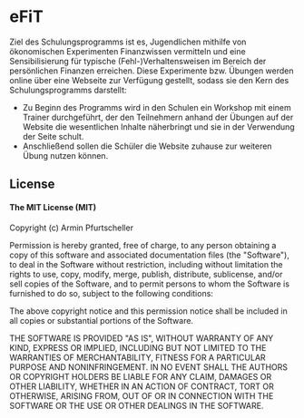 # eFiT

Ziel des Schulungsprogramms ist es, Jugendlichen mithilfe von ökonomischen Experimenten Finanzwissen vermitteln und eine Sensibilisierung für typische (Fehl-)Verhaltensweisen im Bereich der persönlichen Finanzen erreichen. Diese Experimente bzw. Übungen werden online über eine Webseite zur Verfügung gestellt, sodass sie den Kern des Schulungsprogramms darstellt:

- Zu Beginn des Programms wird in den Schulen ein Workshop mit einem Trainer durchgeführt, der den Teilnehmern anhand der Übungen auf der Website die wesentlichen Inhalte näherbringt und sie in der Verwendung der Seite schult.
- Anschließend sollen die Schüler die Website zuhause zur weiteren Übung nutzen können.

## License

#### The MIT License (MIT)

Copyright (c) Armin Pfurtscheller

Permission is hereby granted, free of charge, to any person obtaining a copy of
this software and associated documentation files (the "Software"), to deal in
the Software without restriction, including without limitation the rights to
use, copy, modify, merge, publish, distribute, sublicense, and/or sell copies
of the Software, and to permit persons to whom the Software is furnished to do
so, subject to the following conditions:

The above copyright notice and this permission notice shall be included in all
copies or substantial portions of the Software.

THE SOFTWARE IS PROVIDED "AS IS", WITHOUT WARRANTY OF ANY KIND, EXPRESS OR
IMPLIED, INCLUDING BUT NOT LIMITED TO THE WARRANTIES OF MERCHANTABILITY,
FITNESS FOR A PARTICULAR PURPOSE AND NONINFRINGEMENT. IN NO EVENT SHALL THE
AUTHORS OR COPYRIGHT HOLDERS BE LIABLE FOR ANY CLAIM, DAMAGES OR OTHER
LIABILITY, WHETHER IN AN ACTION OF CONTRACT, TORT OR OTHERWISE, ARISING FROM,
OUT OF OR IN CONNECTION WITH THE SOFTWARE OR THE USE OR OTHER DEALINGS IN THE
SOFTWARE.
